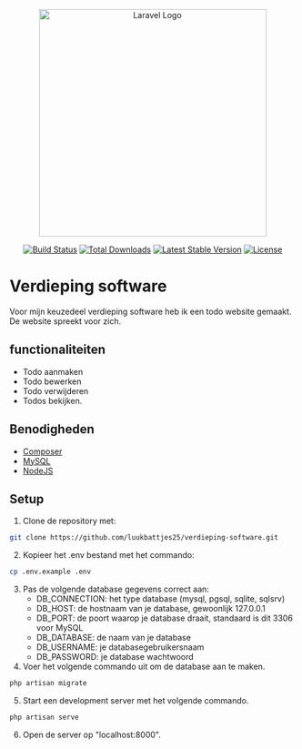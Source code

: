 <p align="center"><a href="https://laravel.com" target="_blank"><img src="https://raw.githubusercontent.com/laravel/art/master/logo-lockup/5%20SVG/2%20CMYK/1%20Full%20Color/laravel-logolockup-cmyk-red.svg" width="400" alt="Laravel Logo"></a></p>

<p align="center">
<a href="https://github.com/laravel/framework/actions"><img src="https://github.com/laravel/framework/workflows/tests/badge.svg" alt="Build Status"></a>
<a href="https://packagist.org/packages/laravel/framework"><img src="https://img.shields.io/packagist/dt/laravel/framework" alt="Total Downloads"></a>
<a href="https://packagist.org/packages/laravel/framework"><img src="https://img.shields.io/packagist/v/laravel/framework" alt="Latest Stable Version"></a>
<a href="https://packagist.org/packages/laravel/framework"><img src="https://img.shields.io/packagist/l/laravel/framework" alt="License"></a>
</p>

# Verdieping software

Voor mijn keuzedeel verdieping software heb ik een todo website gemaakt.
De website spreekt voor zich.

## functionaliteiten
- Todo aanmaken
- Todo bewerken
- Todo verwijderen
- Todos bekijken.

## Benodigheden
- [Composer](https://getcomposer.org/)
- [MySQL](https://www.mysql.com/)
- [NodeJS](https://nodejs.org/en)

## Setup
1. Clone de repository met: 
```bash
git clone https://github.com/luukbattjes25/verdieping-software.git
```
2. Kopieer het .env bestand met het commando: 
```bash
cp .env.example .env
```
3. Pas de volgende database gegevens correct aan:
    - DB_CONNECTION: het type database (mysql, pgsql, sqlite, sqlsrv)
    - DB_HOST: de hostnaam van je database, gewoonlijk 127.0.0.1
    - DB_PORT: de poort waarop je database draait, standaard is dit 3306 voor MySQL
    -  DB_DATABASE: de naam van je database
    - DB_USERNAME: je databasegebruikersnaam
    - DB_PASSWORD: je database wachtwoord   
4. Voer het volgende commando uit om de database aan te maken.
```bash
php artisan migrate
```
5. Start een development server met het volgende commando.
```bash
php artisan serve
```
6. Open de server op "localhost:8000".

